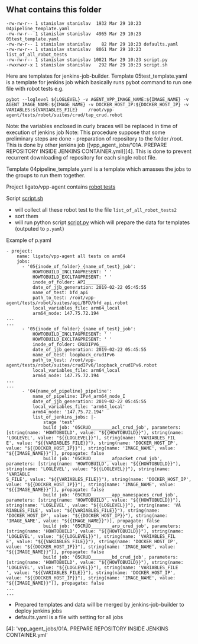 ## What contains this folder

```
-rw-rw-r-- 1 stanislav stanislav  1932 Mar 29 10:23 04pipeline_template.yaml
-rw-rw-r-- 1 stanislav stanislav  4965 Mar 29 10:23 05test_template.yaml
-rw-rw-r-- 1 stanislav stanislav    82 Mar 29 10:23 defaults.yaml
-rw-rw-r-- 1 stanislav stanislav  8061 Mar 29 10:23 list_of_all_robot_tests
-rw-rw-r-- 1 stanislav stanislav 10821 Mar 29 10:23 script.py
-rwxrwxr-x 1 stanislav stanislav   292 Mar 29 10:23 script.sh
```

Here are templates for jenkins-job-builder.
Template 05test_template.yaml is a template for jenkins job which basically runs pybot command to run one file with robot tests e.g.
```
pybot --loglevel ${LOGLEVEL} -v AGENT_VPP_IMAGE_NAME:${IMAGE_NAME} -v AGENT_IMAGE_NAME:${IMAGE_NAME} -v DOCKER_HOST_IP:${DOCKER_HOST_IP} -v VARIABLES:${VARIABLES_FILE}    /root/vpp-agent/tests/robot/suites/crud/tap_crud.robot

```
Note: the variables enclosed in curly braces will be replaced in time of execution of jenkins job
Note: This procedure suppose that some preliminary steps are done - preparation of repository to the folder /root. This is done by other jenkins job ([vpp_agent_jobs/'01A. PREPARE REPOSITORY INSIDE JENKINS CONTAINER.yml)][4]. This is done to prevent recurrent downloading of repository for each single robot file.

Template 04pipeline_template.yaml is a template which amasses the jobs to the groups to run them together.


Project ligato/vpp-agent contains [robot tests][1]

Script [script.sh][2]
* will collect all these robot test to the file `list_of_all_robot_tests2`
* sort them
* will run python script [script.py][3] which will prepare the data for templates (outputed to `p.yaml`) 

Example of p.yaml
```
- project:
    name: ligato/vpp-agent all tests on arm64
    jobs:
      - '05{inode_of_folder}_{name_of_test}_job':
          HOWTOBUILD_INCLTAGPRESENT: ' '
          HOWTOBUILD_EXCLTAGPRESENT: ' '
          inode_of_folder: API________
          date_of_jjb_generation: 2019-02-22 05:45:55
          name_of_test: bfd_api
          path_to_test: /root/vpp-agent/tests/robot/suites/api/BFD/bfd_api.robot
          local_variables_file: arm64_local
          arm64_node: 147.75.72.194
...
...
      - '05{inode_of_folder}_{name_of_test}_job':
          HOWTOBUILD_INCLTAGPRESENT: ' '
          HOWTOBUILD_EXCLTAGPRESENT: ' '
          inode_of_folder: CRUDIPV6___
          date_of_jjb_generation: 2019-02-22 05:45:55
          name_of_test: loopback_crudIPv6
          path_to_test: /root/vpp-agent/tests/robot/suites/crudIPv6/loopback_crudIPv6.robot
          local_variables_file: arm64_local
          arm64_node: 147.75.72.194
...
...
      - '04{name_of_pipeline}_pipeline':
          name_of_pipeline: IPv4_arm64_node_I
          date_of_jjb_generation: 2019-02-22 05:45:55
          local_variables_file: 'arm64_local'
          arm64_node: '147.75.72.194'
          list_of_jenkins_jobs: |-
              stage 'test'
              build job: '05CRUD________acl_crud_job', parameters: [string(name: 'HOWTOBUILD', value: "${{HOWTOBUILD}}"), string(name: 'LOGLEVEL', value: "${{LOGLEVEL}}"), string(name: 'VARIABLES_FIL
E', value: "${{VARIABLES_FILE}}"), string(name: 'DOCKER_HOST_IP', value: "${{DOCKER_HOST_IP}}"), string(name: 'IMAGE_NAME', value: "${{IMAGE_NAME}}")], propagate: false
              build job: '05CRUD________afpacket_crud_job', parameters: [string(name: 'HOWTOBUILD', value: "${{HOWTOBUILD}}"), string(name: 'LOGLEVEL', value: "${{LOGLEVEL}}"), string(name: 'VARIABLE
S_FILE', value: "${{VARIABLES_FILE}}"), string(name: 'DOCKER_HOST_IP', value: "${{DOCKER_HOST_IP}}"), string(name: 'IMAGE_NAME', value: "${{IMAGE_NAME}}")], propagate: false
              build job: '05CRUD________app_namespaces_crud_job', parameters: [string(name: 'HOWTOBUILD', value: "${{HOWTOBUILD}}"), string(name: 'LOGLEVEL', value: "${{LOGLEVEL}}"), string(name: 'VA
RIABLES_FILE', value: "${{VARIABLES_FILE}}"), string(name: 'DOCKER_HOST_IP', value: "${{DOCKER_HOST_IP}}"), string(name: 'IMAGE_NAME', value: "${{IMAGE_NAME}}")], propagate: false
              build job: '05CRUD________arp_crud_job', parameters: [string(name: 'HOWTOBUILD', value: "${{HOWTOBUILD}}"), string(name: 'LOGLEVEL', value: "${{LOGLEVEL}}"), string(name: 'VARIABLES_FIL
E', value: "${{VARIABLES_FILE}}"), string(name: 'DOCKER_HOST_IP', value: "${{DOCKER_HOST_IP}}"), string(name: 'IMAGE_NAME', value: "${{IMAGE_NAME}}")], propagate: false
              build job: '05CRUD________bd_crud_job', parameters: [string(name: 'HOWTOBUILD', value: "${{HOWTOBUILD}}"), string(name: 'LOGLEVEL', value: "${{LOGLEVEL}}"), string(name: 'VARIABLES_FILE
', value: "${{VARIABLES_FILE}}"), string(name: 'DOCKER_HOST_IP', value: "${{DOCKER_HOST_IP}}"), string(name: 'IMAGE_NAME', value: "${{IMAGE_NAME}}")], propagate: false
...
...

```

* Prepared templates and data will be merged by jenkins-job-builder to deploy jenkins jobs
* defaults.yaml is a file with setting for all jobs 


[1]: https://github.com/ligato/vpp-agent/tree/master/tests/robot/suites
[2]: script.sh
[3]: script.py
[4]: 'vpp_agent_jobs/01A. PREPARE REPOSITORY INSIDE JENKINS CONTAINER.yml'
